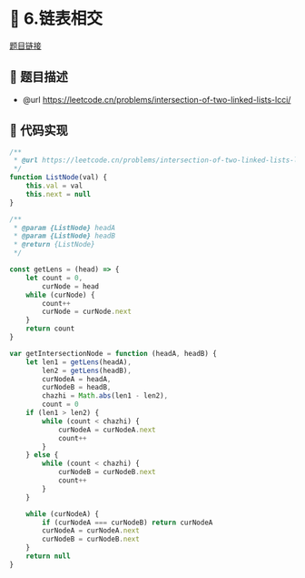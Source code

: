 # 🎪 6.链表相交

[题目链接](https://leetcode.cn/problems/intersection-of-two-linked-lists-lcci/)

## 📃 题目描述
* @url https://leetcode.cn/problems/intersection-of-two-linked-lists-lcci/

## 📝 代码实现
```typescript
/**
 * @url https://leetcode.cn/problems/intersection-of-two-linked-lists-lcci/
 */
function ListNode(val) {
    this.val = val
    this.next = null
}

/**
 * @param {ListNode} headA
 * @param {ListNode} headB
 * @return {ListNode}
 */

const getLens = (head) => {
    let count = 0,
        curNode = head
    while (curNode) {
        count++
        curNode = curNode.next
    }
    return count
}

var getIntersectionNode = function (headA, headB) {
    let len1 = getLens(headA),
        len2 = getLens(headB),
        curNodeA = headA,
        curNodeB = headB,
        chazhi = Math.abs(len1 - len2),
        count = 0
    if (len1 > len2) {
        while (count < chazhi) {
            curNodeA = curNodeA.next
            count++
        }
    } else {
        while (count < chazhi) {
            curNodeB = curNodeB.next
            count++
        }
    }

    while (curNodeA) {
        if (curNodeA === curNodeB) return curNodeA
        curNodeA = curNodeA.next
        curNodeB = curNodeB.next
    }
    return null
}

```
